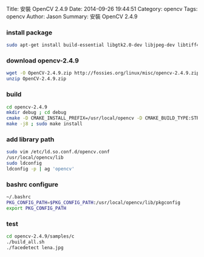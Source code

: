 Title: 安裝 OpenCV 2.4.9
Date: 2014-09-26 19:44:51
Category: opencv
Tags: opencv
Author: Jason
Summary: 安裝 OpenCV 2.4.9

### install package
``` sh
sudo apt-get install build-essential libgtk2.0-dev libjpeg-dev libtiff4-dev libjasper-dev libopenexr-dev cmake python-dev python-numpy python-tk libtbb-dev libeigen2-dev yasm libfaac-dev libopencore-amrnb-dev libopencore-amrwb-dev libtheora-dev libvorbis-dev libxvidcore-dev libx264-dev libqt4-dev libqt4-opengl-dev sphinx-common texlive-latex-extra libv4l-dev libdc1394-22-dev libavcodec-dev libavformat-dev libswscale-dev
```

### download opencv-2.4.9
```sh
wget -O OpenCV-2.4.9.zip http://fossies.org/linux/misc/opencv-2.4.9.zip
unzip OpenCV-2.4.9.zip
```

### build
```sh
cd opencv-2.4.9
mkdir debug ; cd debug
cmake -D CMAKE_INSTALL_PREFIX=/usr/local/opencv -D CMAKE_BUILD_TYPE:STRING=RelWithDebInfo -D CMAKE_BUILD_TYPE=DEBUG ..
make -j8 ; sudo make install
```

### add library path
```sh
sudo vim /etc/ld.so.conf.d/opencv.conf
/usr/local/opencv/lib
sudo ldconfig
ldconfig -p | ag 'opencv'
```

### bashrc configure
```sh
~/.bashrc
PKG_CONFIG_PATH=$PKG_CONFIG_PATH:/usr/local/opencv/lib/pkgconfig
export PKG_CONFIG_PATH
```

### test
```sh
cd opencv-2.4.9/samples/c
./build_all.sh
./facedetect lena.jpg
```
